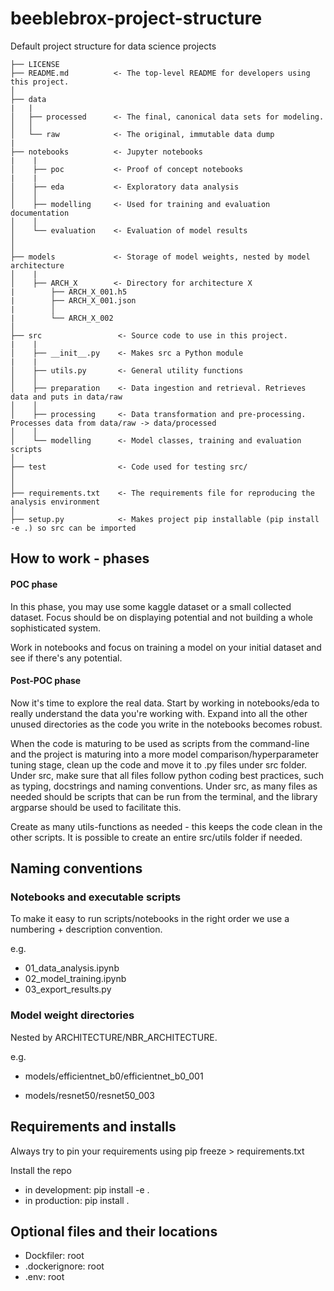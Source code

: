 # beeblebrox-project-structure
Default project structure for data science projects


    ├── LICENSE
    ├── README.md          <- The top-level README for developers using this project.
    │
    ├── data
    |   |
    │   ├── processed      <- The final, canonical data sets for modeling.
    │   │
    │   └── raw            <- The original, immutable data dump
    |
    ├── notebooks          <- Jupyter notebooks
    |    |
    │    ├── poc           <- Proof of concept notebooks
    |    |
    │    ├── eda           <- Exploratory data analysis
    │    │
    │    ├── modelling     <- Used for training and evaluation documentation
    │    │
    │    └── evaluation    <- Evaluation of model results
    │
    │
    ├── models             <- Storage of model weights, nested by model architecture
    │    |
    │    ├── ARCH_X        <- Directory for architecture X
    |        ├── ARCH_X_001.h5
    |        ├── ARCH_X_001.json
    |        │
    |        └── ARCH_X_002  
    │  
    ├── src                 <- Source code to use in this project.
    |    |
    │    ├── __init__.py    <- Makes src a Python module
    |    |
    │    ├── utils.py       <- General utility functions   
    │    │
    │    ├── preparation    <- Data ingestion and retrieval. Retrieves data and puts in data/raw
    │    │
    │    ├── processing     <- Data transformation and pre-processing. Processes data from data/raw -> data/processed
    │    │
    │    └── modelling      <- Model classes, training and evaluation scripts
    │
    ├── test                <- Code used for testing src/
    │
    │    
    ├── requirements.txt    <- The requirements file for reproducing the analysis environment
    │
    ├── setup.py            <- Makes project pip installable (pip install -e .) so src can be imported

## How to work - phases

#### POC phase

In this phase, you may use some kaggle dataset or a small collected dataset. Focus should be on displaying potential and not building a whole sophisticated system.

Work in notebooks and focus on training a model on your initial dataset and see if there's any potential.

#### Post-POC phase

Now it's time to explore the real data. Start by working in notebooks/eda to really understand the data you're working with. Expand into all the other unused directories as the code you write in the notebooks becomes robust.

When the code is maturing to be used as scripts from the command-line and the project is maturing into a more model comparison/hyperparameter tuning stage, clean up the code and move it to .py files under src folder. Under src, make sure that all files follow python coding best practices, such as typing, docstrings and naming conventions. Under src, as many files as needed should be scripts that can be run from the terminal, and the library argparse should be used to facilitate this.

Create as many utils-functions as needed - this keeps the code clean in the other scripts. It is possible to create an entire src/utils folder if needed.


## Naming conventions

### Notebooks and executable scripts

To make it easy to run scripts/notebooks in the right order we use a numbering + description convention. 

e.g.

- 01_data_analysis.ipynb
- 02_model_training.ipynb
- 03_export_results.py


### Model weight directories

Nested by ARCHITECTURE/NBR_ARCHITECTURE.

e.g.

- models/efficientnet_b0/efficientnet_b0_001

- models/resnet50/resnet50_003


## Requirements and installs

Always try to pin your requirements using pip freeze > requirements.txt

Install the repo 
- in development: pip install -e .
- in production: pip install .

## Optional files and their locations

- Dockfiler: root
- .dockerignore: root
- .env: root

